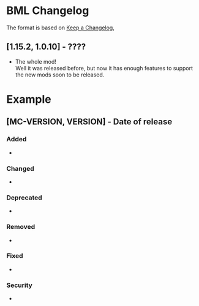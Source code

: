 # BML Changelog
The format is based on [Keep a Changelog](https://keepachangelog.com/en/1.0.0/),

## [1.15.2, 1.0.10] - ????
- The whole mod!  
Well it was released before, but now it has enough features to support the new mods soon to be released.

# Example
## [MC-VERSION, VERSION] - Date of release
### Added
- 
### Changed
- 
### Deprecated
- 
### Removed
- 
### Fixed
- 
### Security
- 